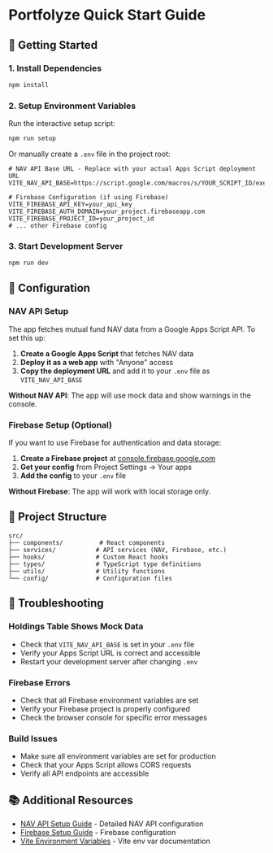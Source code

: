# Portfolyze Quick Start Guide

## 🚀 Getting Started

### 1. Install Dependencies
```bash
npm install
```

### 2. Setup Environment Variables
Run the interactive setup script:
```bash
npm run setup
```

Or manually create a `.env` file in the project root:
```env
# NAV API Base URL - Replace with your actual Apps Script deployment URL
VITE_NAV_API_BASE=https://script.google.com/macros/s/YOUR_SCRIPT_ID/exec

# Firebase Configuration (if using Firebase)
VITE_FIREBASE_API_KEY=your_api_key
VITE_FIREBASE_AUTH_DOMAIN=your_project.firebaseapp.com
VITE_FIREBASE_PROJECT_ID=your_project_id
# ... other Firebase config
```

### 3. Start Development Server
```bash
npm run dev
```

## 🔧 Configuration

### NAV API Setup
The app fetches mutual fund NAV data from a Google Apps Script API. To set this up:

1. **Create a Google Apps Script** that fetches NAV data
2. **Deploy it as a web app** with "Anyone" access
3. **Copy the deployment URL** and add it to your `.env` file as `VITE_NAV_API_BASE`

**Without NAV API**: The app will use mock data and show warnings in the console.

### Firebase Setup (Optional)
If you want to use Firebase for authentication and data storage:

1. **Create a Firebase project** at [console.firebase.google.com](https://console.firebase.google.com)
2. **Get your config** from Project Settings → Your apps
3. **Add the config** to your `.env` file

**Without Firebase**: The app will work with local storage only.

## 📁 Project Structure

```
src/
├── components/          # React components
├── services/           # API services (NAV, Firebase, etc.)
├── hooks/              # Custom React hooks
├── types/              # TypeScript type definitions
├── utils/              # Utility functions
└── config/             # Configuration files
```

## 🐛 Troubleshooting

### Holdings Table Shows Mock Data
- Check that `VITE_NAV_API_BASE` is set in your `.env` file
- Verify your Apps Script URL is correct and accessible
- Restart your development server after changing `.env`

### Firebase Errors
- Check that all Firebase environment variables are set
- Verify your Firebase project is properly configured
- Check the browser console for specific error messages

### Build Issues
- Make sure all environment variables are set for production
- Check that your Apps Script allows CORS requests
- Verify all API endpoints are accessible

## 📚 Additional Resources

- [NAV API Setup Guide](./NAV_API_SETUP.md) - Detailed NAV API configuration
- [Firebase Setup Guide](https://firebase.google.com/docs/web/setup) - Firebase configuration
- [Vite Environment Variables](https://vitejs.dev/guide/env-and-mode.html) - Vite env var documentation
